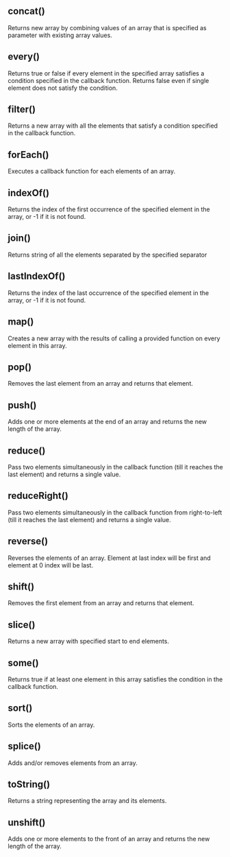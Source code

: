 ## concat() 	
Returns new array by combining values of an array that is specified as parameter with existing array values.

## every() 	
Returns true or false if every element in the specified array satisfies a condition specified in the callback function. Returns false even if single element does not satisfy the condition.

## filter() 	
Returns a new array with all the elements that satisfy a condition specified in the callback function.
## forEach() 	
Executes a callback function for each elements of an array.

## indexOf() 	
Returns the index of the first occurrence of the specified element in the array, or -1 if it is not found.

## join() 	
Returns string of all the elements separated by the specified separator

## lastIndexOf() 	
Returns the index of the last occurrence of the specified element in the array, or -1 if it is not found.

## map() 	
Creates a new array with the results of calling a provided function on every element in this array.

## pop() 	
Removes the last element from an array and returns that element.

## push() 	
Adds one or more elements at the end of an array and returns the new length of the array.

## reduce() 	
Pass two elements simultaneously in the callback function (till it reaches the last element) and returns a single value.

## reduceRight() 	
Pass two elements simultaneously in the callback function from right-to-left (till it reaches the last element) and returns a single value.

## reverse() 	
Reverses the elements of an array. Element at last index will be first and element at 0 index will be last.

## shift() 	
Removes the first element from an array and returns that element.

## slice() 	
Returns a new array with specified start to end elements.

## some() 	
Returns true if at least one element in this array satisfies the condition in the callback function.

## sort() 	
Sorts the elements of an array.

## splice() 	
Adds and/or removes elements from an array.

## toString() 	
Returns a string representing the array and its elements.

## unshift() 	
Adds one or more elements to the front of an array and returns the new length of the array. 
